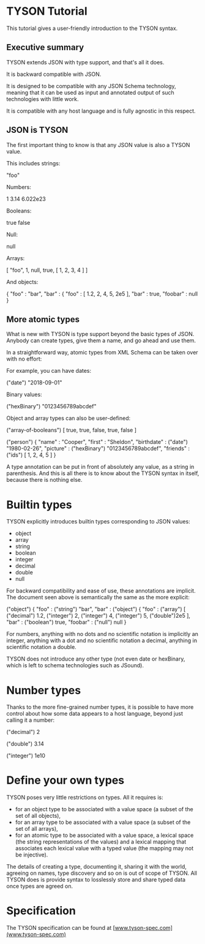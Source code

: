 # TYSON Tutorial

This tutorial gives a user-friendly introduction to the TYSON syntax.

## Executive summary

TYSON extends JSON with type support, and that's all it does.

It is backward compatible with JSON.

It is designed to be compatible with any JSON Schema technology, meaning that it can be used as input and annotated output of such technologies with little work.

It is compatible with any host language and is fully agnostic in this respect.

## JSON is TYSON

The first important thing to know is that any JSON value is also a TYSON value.

This includes strings:

   "foo"

Numbers:

   1
   3.14
   6.022e23

Booleans:

   true
   false

Null:

   null

Arrays:

   [ "foo", 1, null, true, [ 1, 2, 3, 4 ] ]

And objects:

   {
     "foo" : "bar",
     "bar" : {
       "foo" : [ 1.2, 2, 4, 5, 2e5 ],
       "bar" : true,
       "foobar" : null
   }

## More atomic types

What is new with TYSON is type support beyond the basic types of JSON. Anybody can create types, give them a name, and go ahead and use them.

In a straightforward way, atomic types from XML Schema can be taken over with no effort:

For example, you can have dates:

   ("date") "2018-09-01" 

Binary values:

   ("hexBinary") "0123456789abcdef"

Object and array types can also be user-defined:

   ("array-of-booleans") [ true, true, false, true, false ]

   ("person") {
     "name" : "Cooper",
     "first" : "Sheldon",
     "birthdate" : ("date") "1980-02-26",
     "picture" : ("hexBinary") "0123456789abcdef",
     "friends" : ("ids") [ 1, 2, 4, 5 ]
   }

A type annotation can be put in front of absolutely any value, as a string in parenthesis. And this is all there is to know about the TYSON syntax in itself, because there is nothing else.

# Builtin types

TYSON explicitly introduces builtin types corresponding to JSON values:

- object
- array
- string
- boolean
- integer
- decimal
- double
- null

For backward compatibility and ease of use, these annotations are implicit. The document seen above is semantically the same as the more explicit:

   ("object") {
     "foo" : ("string") "bar",
     "bar" : ("object") {
       "foo" : ("array") [ ("decimal") 1.2, ("integer") 2, ("integer") 4, ("integer") 5, ("double")2e5 ],
       "bar" : ("boolean") true,
       "foobar" : ("null") null
   }

For numbers, anything with no dots and no scientific notation is implicitly an integer, anything with a dot and no scientific notation a decimal, anything in scientific notation a double.

TYSON does not introduce any other type (not even date or hexBinary, which is left to schema technologies such as JSound).

# Number types

Thanks to the more fine-grained number types, it is possible to have more control about how some data appears to a host language, beyond just calling it a number:

("decimal") 2

("double") 3.14

("integer") 1e10

# Define your own types

TYSON poses very little restrictions on types. All it requires is:

- for an object type to be associated with a value space (a subset of the set of all objects),
- for an array type to be associated with a value space (a subset of the set of all arrays),
- for an atomic type to be associated with a value space, a lexical space (the string representations of the values) and a lexical mapping that associates each lexical value with a typed value (the mapping may not be injective).

The details of creating a type, documenting it, sharing it with the world, agreeing on names, type discovery and so on is out of scope of TYSON. All TYSON does is provide syntax to losslessly store and share typed data once types are agreed on.

# Specification

The TYSON specification can be found at [www.tyson-spec.com](www.tyson-spec.com)

